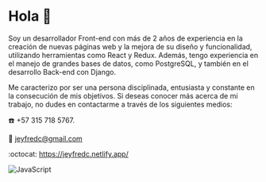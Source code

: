 # Hola :wave: 

Soy un desarrollador Front-end con más de 2 años de experiencia en la creación de nuevas páginas web y la mejora de su diseño y funcionalidad, utilizando herramientas como React y Redux. Además, tengo experiencia en el manejo de grandes bases de datos, como PostgreSQL, y también en el desarrollo Back-end con Django.

Me caracterizo por ser una persona disciplinada, entusiasta y constante en la consecución de mis objetivos. Si deseas conocer más acerca de mi trabajo, no dudes en contactarme a través de los siguientes medios:

:phone: +57 315 718 5767.

:email: jeyfredc@gmail.com

:octocat: https://jeyfredc.netlify.app/

![JavaScript](https://img.shields.io/badge/javascript-%23323330.svg?style=for-the-badge&logo=javascript&logoColor=%23F7DF1E)

